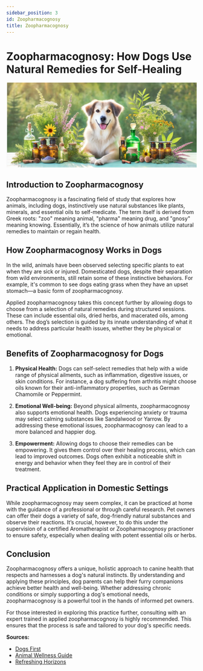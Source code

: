 ```yaml
---
sidebar_position: 3
id: Zoopharmacognosy
title: Zoopharmacognosy
---
```

# Zoopharmacognosy: How Dogs Use Natural Remedies for Self-Healing

![OhMyDog Rocks Banner](../../static/img/zoopharma.jpg)


## Introduction to Zoopharmacognosy

Zoopharmacognosy is a fascinating field of study that explores how animals, including dogs, instinctively use natural substances like plants, minerals, and essential oils to self-medicate. The term itself is derived from Greek roots: "zoo" meaning animal, "pharma" meaning drug, and "gnosy" meaning knowing. Essentially, it’s the science of how animals utilize natural remedies to maintain or regain health.

## How Zoopharmacognosy Works in Dogs

In the wild, animals have been observed selecting specific plants to eat when they are sick or injured. Domesticated dogs, despite their separation from wild environments, still retain some of these instinctive behaviors. For example, it's common to see dogs eating grass when they have an upset stomach—a basic form of zoopharmacognosy.

Applied zoopharmacognosy takes this concept further by allowing dogs to choose from a selection of natural remedies during structured sessions. These can include essential oils, dried herbs, and macerated oils, among others. The dog’s selection is guided by its innate understanding of what it needs to address particular health issues, whether they be physical or emotional.

## Benefits of Zoopharmacognosy for Dogs

1. **Physical Health:** Dogs can self-select remedies that help with a wide range of physical ailments, such as inflammation, digestive issues, or skin conditions. For instance, a dog suffering from arthritis might choose oils known for their anti-inflammatory properties, such as German Chamomile or Peppermint.

2. **Emotional Well-being:** Beyond physical ailments, zoopharmacognosy also supports emotional health. Dogs experiencing anxiety or trauma may select calming substances like Sandalwood or Yarrow. By addressing these emotional issues, zoopharmacognosy can lead to a more balanced and happier dog.

3. **Empowerment:** Allowing dogs to choose their remedies can be empowering. It gives them control over their healing process, which can lead to improved outcomes. Dogs often exhibit a noticeable shift in energy and behavior when they feel they are in control of their treatment.

## Practical Application in Domestic Settings

While zoopharmacognosy may seem complex, it can be practiced at home with the guidance of a professional or through careful research. Pet owners can offer their dogs a variety of safe, dog-friendly natural substances and observe their reactions. It’s crucial, however, to do this under the supervision of a certified Aromatherapist or Zoopharmacognosy practioner to ensure safety, especially when dealing with potent essential oils or herbs.

## Conclusion

Zoopharmacognosy offers a unique, holistic approach to canine health that respects and harnesses a dog's natural instincts. By understanding and applying these principles, dog parents can help their furry companions achieve better health and well-being. Whether addressing chronic conditions or simply supporting a dog's emotional needs, zoopharmacognosy is a powerful tool in the hands of informed pet owners.

For those interested in exploring this practice further, consulting with an expert trained in applied zoopharmacognosy is highly recommended. This ensures that the process is safe and tailored to your dog's specific needs.

**Sources:**
- [Dogs First](https://dogsfirst.ie/canine-zoopharmacognosy-by-carly-hillier/)
- [Animal Wellness Guide](https://animalwellnessguide.com/applied-zoopharmacognosy-helping-domestic-animals-self-medicate/)
- [Refreshing Horizons](https://refreshinghorizons.com/zoopharmacognosy-animal-self-medication/)
